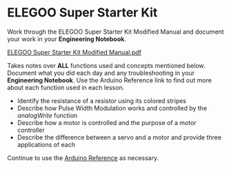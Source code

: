 # ELEGOO Super Starter Kit

Work through the ELEGOO Super Starter Kit Modified Manual and document your work in your **Engineering Notebook**. 

[ELEGOO Super Starter Kit Modified Manual.pdf](https://raw.githubusercontent.com/Culver-Academies/engineering1/main/files/1.2_First_Look_Arduino.pdf)

Takes notes over **ALL** functions used and concepts mentioned below. Document what you did each day and any troubleshooting in your **Engineering Notebook**.  Use the Arduino Reference link to find out more about each function used in each lesson. 

* Identify the resistance of a resistor using its colored stripes
* Describe how Pulse Width Modulation works and controlled by the *analogWrite* function
* Describe how a motor is controlled and the purpose of a motor controller
* Describe the difference between a servo and a motor and provide three applications of each

Continue to use the [Arduino Reference](https://www.arduino.cc/reference/en/) as necessary. 
